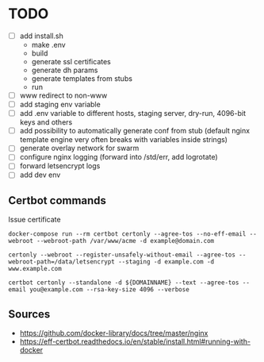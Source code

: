 # TODO

- [ ] add install.sh
    - make .env
    - build
    - generate ssl certificates
    - generate dh params
    - generate templates from stubs
    - run
- [ ] www redirect to non-www
- [ ] add staging env variable
- [ ] add .env variable to different hosts, staging server, dry-run, 4096-bit keys and others
- [ ] add possibility to automatically generate conf from stub (default nginx template engine very often breaks with variables inside strings)
- [ ] generate overlay network for swarm
- [ ] configure nginx logging (forward into /std/err, add logrotate)
- [ ] forward letsencrypt logs
- [ ] add dev env

## Certbot commands 

Issue certificate

```
docker-compose run --rm certbot certonly --agree-tos --no-eff-email --webroot --webroot-path /var/www/acme -d example@domain.com

certonly --webroot --register-unsafely-without-email --agree-tos --webroot-path=/data/letsencrypt --staging -d example.com -d www.example.com

certbot certonly --standalone -d ${DOMAINNAME} --text --agree-tos --email you@example.com --rsa-key-size 4096 --verbose
```

## Sources

- https://github.com/docker-library/docs/tree/master/nginx
- https://eff-certbot.readthedocs.io/en/stable/install.html#running-with-docker
